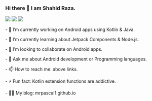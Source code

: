 ### Hi there 👋 I am Shahid Raza.

<div align=left>
        <a href="https://www.linkedin.com/in/shahidans/"><img src="https://img.shields.io/badge/LinkedIn-0077B5?style=for-the-badge&logo=linkedin&logoColor=white" /></a>
        <a href="https://instagram.com/shahidraza._"><img src="https://img.shields.io/badge/Instagram-E4405F?style=for-the-badge&logo=instagram&logoColor=white" /></a>
        <a href="https://twitter.com/ShahidAnsari110"><img src="https://img.shields.io/badge/Twitter-1DA1F2?style=for-the-badge&logo=twitter&logoColor=white"/></a>
</div>
<div>
<p>- 🔭 I’m currently working on Android apps using Kotlin & Java.</p>
<p>- 🌱 I’m currently learning about Jetpack Components & Node.js.</p> 
<p>- 👯 I’m looking to collaborate on Android apps.</p>
<p>- 💬 Ask me about Android development or Programming languages.</p>
<p>- 📫 How to reach me: above links.</p>
<p>- ⚡ Fun fact: Kotlin extension functions are addictive.</p>
<p>- 👨‍💻 My blog: mrpascal1.github.io<a href="https://mrpascal1.github.io"></p>
</div>

